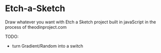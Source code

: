 # Etch-a-Sketch
Draw whatever you want with Etch a Sketch project built in javaScript in the process of theodinproject.com

TODO:
* turn Gradient/Random into a switch
